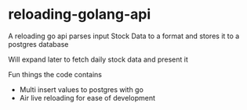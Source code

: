 # reloading-golang-api

A reloading go api parses input Stock Data to a format and stores it to a postgres database

Will expand later to fetch daily stock data and present it

Fun things the code contains
- Multi insert values to postgres with go
- Air live reloading for ease of development